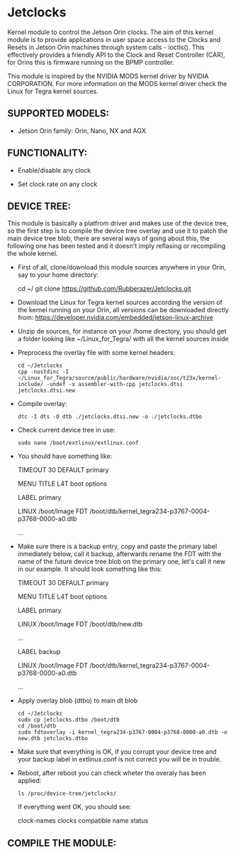 # Jetclocks
Kernel module to control the Jetson Orin clocks.
The aim of this kernel module is to provide applications in user space access to the Clocks and Resets in Jetson Orin machines through system calls - ioctls(). This effectively provides a friendly API to the Clock and Reset Controller (CAR), for Orins this is firmware running on the BPMP controller.

This module is inspired by the NVIDIA MODS kernel driver by NVIDIA CORPORATION. For more information on the MODS kernel driver check the Linux for Tegra kernel sources.

<h2 align="left">SUPPORTED MODELS:</h2>

- Jetson Orin family: Orin, Nano, NX and AGX

<h2 align="left">FUNCTIONALITY:</h2>

- Enable/disable any clock

- Set clock rate on any clock

<h2 align="left">DEVICE TREE:</h2>

This module is basically a platfrom driver and makes use of the device tree, so the first step is to compile the device tree overlay and use it to patch the main device tree blob, there are several ways of going about this, the following one has been tested and it doesn't imply reflasing or recompiling the whole kernel.

- First of all, clone/download this module sources anywhere in your Orin, say to your home directory:

  	cd ~/
	git clone https://github.com/Rubberazer/Jetclocks.git

- Download the Linux for Tegra kernel sources according the version of the kernel running on your Orin, all versions can be downloaded directly from: https://developer.nvidia.com/embedded/jetson-linux-archive

- Unzip de sources, for instance on your /home directory, you should get a folder looking like ~/Linux_for_Tegra/ with all the kernel sources inside

- Preprocess the overlay file with some kernel headers:

    ```
    cd ~/Jetclocks
    cpp -nostdinc -I ~/Linux_for_Tegra/source/public/hardware/nvidia/soc/t23x/kernel-include/ -undef -x assembler-with-cpp jetclocks.dtsi  jetclocks.dtsi.new

    ```

- Compile overlay:

    ```
    dtc -I dts -O dtb ./jetclocks.dtsi.new -o ./jetclocks.dtbo

    ```

- Check current device tree in use:

    ```
    sudo nano /boot/extlinux/extlinux.conf
    ```

- You should have something like:

  TIMEOUT 30
  DEFAULT primary

  MENU TITLE L4T boot options

  LABEL primary

  LINUX /boot/Image
  FDT /boot/dtb/kernel_tegra234-p3767-0004-p3768-0000-a0.dtb

  ...

- Make sure there is a backup entry, copy and paste the primary label inmediately below, call it backup, afterwards rename the FDT with the name of the future device tree blob on the primary one, let's call it new in our example. It should look something like this:

  TIMEOUT 30
  DEFAULT primary

  MENU TITLE L4T boot options

  LABEL primary

  LINUX /boot/Image
  FDT /boot/dtb/new.dtb

  ...

  LABEL backup

  LINUX /boot/Image
  FDT /boot/dtb/kernel_tegra234-p3767-0004-p3768-0000-a0.dtb

  ...
	
- Apply overlay blob (dtbo) to main dt blob

    ```
    cd ~/Jetclocks
    sudo cp jetclocks.dtbo /boot/dtb
    cd /boot/dtb
    sudo fdtoverlay -i kernel_tegra234-p3767-0004-p3768-0000-a0.dtb -o new.dtb jetclocks.dtbo

    ```

- Make sure that everything is OK, if you corrupt your device tree and your backup label in extlinux.conf is not correct you will be in trouble.

- Reboot, after reboot you can check wheter the overaly has been applied:

    ```
    ls /proc/device-tree/jetclocks/

    ```
    If everything went OK, you should see:

    clock-names  clocks  compatible  name  status

<h2 align="left">COMPILE THE MODULE:</h2>

